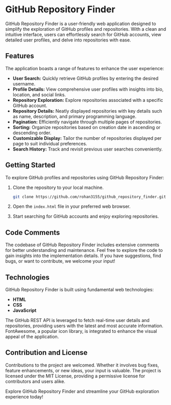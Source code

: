 # GitHub Repository Finder

GitHub Repository Finder is a user-friendly web application designed to simplify the exploration of GitHub profiles and repositories. With a clean and intuitive interface, users can effortlessly search for GitHub accounts, view detailed user profiles, and delve into repositories with ease.

## Features

The application boasts a range of features to enhance the user experience:

- **User Search:** Quickly retrieve GitHub profiles by entering the desired username.
- **Profile Details:** View comprehensive user profiles with insights into bio, location, and social links.
- **Repository Exploration:** Explore repositories associated with a specific GitHub account.
- **Repository Details:** Neatly displayed repositories with key details such as name, description, and primary programming language.
- **Pagination:** Efficiently navigate through multiple pages of repositories.
- **Sorting:** Organize repositories based on creation date in ascending or descending order.
- **Customizable Display:** Tailor the number of repositories displayed per page to suit individual preferences.
- **Search History:** Track and revisit previous user searches conveniently.

## Getting Started

To explore GitHub profiles and repositories using GitHub Repository Finder:

1. Clone the repository to your local machine.

    ```bash
    git clone https://github.com/rohan3155/github_repository_finder.git
    ```

2. Open the `index.html` file in your preferred web browser.

3. Start searching for GitHub accounts and enjoy exploring repositories.

## Code Comments

The codebase of GitHub Repository Finder includes extensive comments for better understanding and maintenance. Feel free to explore the code to gain insights into the implementation details. If you have suggestions, find bugs, or want to contribute, we welcome your input!

## Technologies

GitHub Repository Finder is built using fundamental web technologies:

- **HTML**
- **CSS**
- **JavaScript**

The GitHub REST API is leveraged to fetch real-time user details and repositories, providing users with the latest and most accurate information. FontAwesome, a popular icon library, is integrated to enhance the visual appeal of the application.

## Contribution and License

Contributions to the project are welcomed. Whether it involves bug fixes, feature enhancements, or new ideas, your input is valuable. The project is licensed under the MIT License, providing a permissive license for contributors and users alike.

Explore GitHub Repository Finder and streamline your GitHub exploration experience today!
